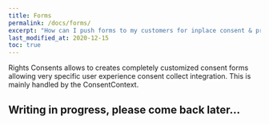```yaml
---
title: Forms
permalink: /docs/forms/
excerpt: "How can I push forms to my customers for inplace consent & preference collect ?"
last_modified_at: 2020-12-15
toc: true
---
```


Rights Consents allows to creates completely customized consent forms allowing very specific user experience consent collect integration. This is mainly handled by the ConsentContext.

## Writing in progress, please come back later...
